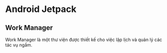 # Android Jetpack

## Work Manager

Work Manager là một thư viện được thiết kế cho việc lập lịch và quản lý các tác vụ ngầm.